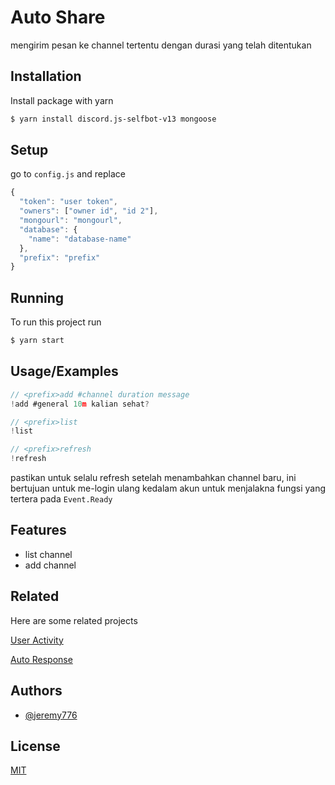
# Auto Share

mengirim pesan ke channel tertentu dengan durasi yang telah ditentukan
## Installation

Install package with yarn

```bash
$ yarn install discord.js-selfbot-v13 mongoose
```
    
## Setup

go to `config.js` and replace
```javascript
{
  "token": "user token",
  "owners": ["owner id", "id 2"],
  "mongourl": "mongourl",
  "database": {
    "name": "database-name"
  },
  "prefix": "prefix"
}
```
## Running

To run this project run

```bash
$ yarn start
```


## Usage/Examples

```javascript
// <prefix>add #channel duration message
!add #general 10m kalian sehat?

// <prefix>list
!list

// <prefix>refresh
!refresh
```

pastikan untuk selalu refresh setelah menambahkan channel baru, ini bertujuan untuk me-login ulang kedalam akun untuk menjalakna fungsi yang tertera pada `Event.Ready`
## Features

- list channel
- add channel


## Related

Here are some related projects

[User Activity](https://github.com/Anrekus/User-Activity)

[Auto Response](https://github.com/Anrekus/auto-response)

## Authors

- [@jeremy776](https://www.github.com/jeremy776)


## License

[MIT](https://choosealicense.com/licenses/mit/)

